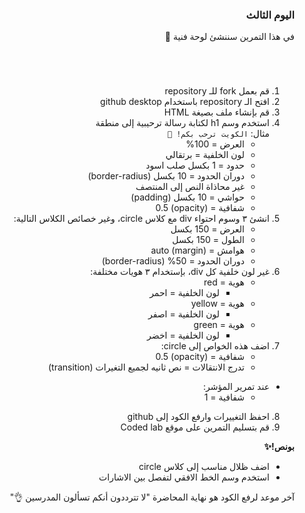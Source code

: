 <div dir=rtl>
<h3>اليوم الثالث </h3></p>
<p dir="rtl">في هذا التمرين سننشئ لوحة فنية 🎨 </p>
<h1></h1>
<p dir="rtl"> 

1. قم بعمل fork للـ repository
2. افتح الـ repository باستخدام github desktop
3. قم بإنشاء ملف بصيغة HTML
4. استخدم وسم h1 لكتابة رسالة ترحيبية إلى منطقة
<br>مثال: `الكويت ترحب بكم! 👋`
    * العرض = 100%
    * لون الخلفية = برتقالي
    * حدود = 1 بكسل صلب اسود
    * دوران الحدود = 10 بكسل (border-radius)
    * غير محاذاة النص إلى المنتصف
    * حواشي = 10 بكسل (padding)
    * شفافية = (opacity) 0.5
5. انشئ ٣ وسوم احتواء div مع كلاس circle، وغير خصائص الكلاس التالية:
    * العرض = 150 بكسل
    * الطول = 150 بكسل
    * هوامش = auto (margin)
    * دوران الحدود = 50% (border-radius)
6. غير لون خلفية كل div، بإستخدام ٣ هويات مختلفة:
   * هوية = red
      * لون الخلفية = احمر
    * هوية = yellow
      * لون الخلفية = اصفر
    * هوية = green
      * لون الخلفية = اخضر
7. اضف هذه الخواص إلى circle:
    * شفافية = (opacity) 0.5
    * تدرج الانتقالات = نص ثانيه لجميع التغيرات (transition)
  * عند تمرير المؤشر:
    * شفافية = 1
8. احفظ التغييرات وارفع الكود إلى github
9. قم بتسليم التمرين على موقع Coded lab
<p dir="rtl">
<strong>بونص!✨</strong></p>

* اضف ظلال مناسب إلى كلاس circle 
* استخدم وسم الخط الافقي لتفصل بين الاشارات 

آخر موعد لرفع الكود هو نهاية المحاضرة "لا تترددون أنكم تسألون المدرسين 👌"
  
</div>
